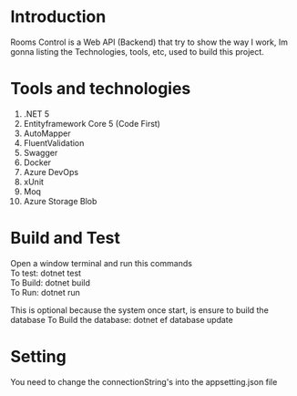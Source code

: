 # Introduction 
Rooms Control is a Web API (Backend) that try to show the way I work, Im gonna listing the Technologies, tools, etc, used to build this project.

# Tools and technologies
1.	.NET 5
2.	Entityframework Core 5 (Code First)
3.	AutoMapper
4.	FluentValidation
5.	Swagger
6.	Docker
7.  Azure DevOps
8.  xUnit
9.  Moq
10. Azure Storage Blob

# Build and Test
Open a window terminal and run this commands  
To test: dotnet test  
To Build: dotnet build  
To Run: dotnet run  

This is optional because the system once start, is ensure to build the database
To Build the database: dotnet ef database update

# Setting
You need to change the connectionString's into the appsetting.json file